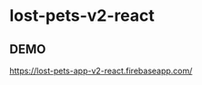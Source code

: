# lost-pets-v2-react

<h2>DEMO</h2>
<p><a href="https://lost-pets-app-v2-react.firebaseapp.com">https://lost-pets-app-v2-react.firebaseapp.com/</a></p>
